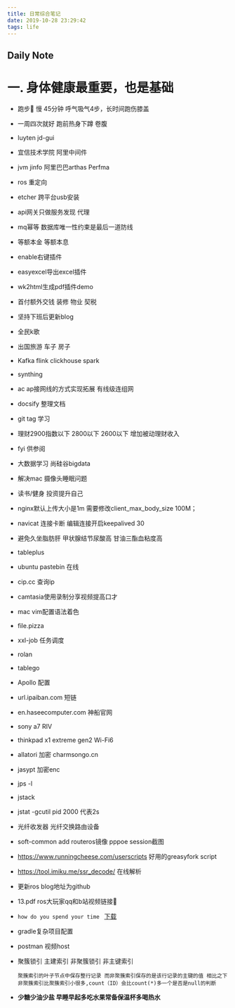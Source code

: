 ```yaml
---
title: 日常综合笔记
date: 2019-10-28 23:29:42
tags: life
---
```


## Daily Note

# 一. 身体健康最重要，也是基础

* 跑步🏃 慢 45分钟 呼气吸气4步，长时间跑伤膝盖
* 一周四次就好 跑前热身下蹲 卷腹
  <!--more-->
* luyten jd-gui
* 宜信技术学院 阿里中间件
* jvm jinfo  阿里巴巴arthas  Perfma 
* ros 重定向
* etcher 跨平台usb安装
* api网关只做服务发现 代理
* mq幂等 数据库唯一性约束是最后一道防线
* 等额本金 等额本息
* enable右键插件
* easyexcel导出excel插件 
* wk2html生成pdf插件demo
* 首付额外交钱 装修 物业 契税
* 坚持下班后更新blog
* 全民k歌
* 出国旅游 车子 房子
* Kafka flink clickhouse spark
* synthing
* ac ap接网线的方式实现拓展 有线级连组网
* docsify 整理文档
* git tag 学习
* 理财2900指数以下 2800以下 2600以下 增加被动理财收入
* fyi 供参阅
* 大数据学习  尚硅谷bigdata 
* 解决mac 摄像头睡眠问题
* 读书/健身 投资提升自己
* nginx默认上传大小是1m 需要修改client_max_body_size 100M；
* navicat 连接卡断 编辑连接开启keepalived 30
* 避免久坐脂肪肝 甲状腺结节尿酸高 甘油三酯血粘度高
* tableplus
* ubuntu pastebin 在线
* cip.cc 查询ip
* camtasia使用录制分享视频提高口才
* mac vim配置语法着色
* file.pizza
* xxl-job 任务调度
* rolan 
* tablego
* Apollo 配置
* url.ipaiban.com 短链
* en.haseecomputer.com 神船官网
* sony a7 RIV 
* thinkpad x1 extreme gen2 Wi-Fi6
* allatori 加密 charmsongo.cn
* jasypt 加密enc
* jps -l
* jstack 
* jstat -gcutil pid 2000 代表2s
* 光纤收发器  光纤交换路由设备
* soft-common add routeros镜像 pppoe session截图
* https://www.runningcheese.com/userscripts 好用的greasyfork script
* https://tool.imiku.me/ssr_decode/ 在线解析
* 更新ros blog地址为github 
* 13.pdf ros大玩家qq和b站视频链接🔗
* `how do you spend your time `  [下载](https://www.youtube.com/watch?v=vZbzR7f7maI)
* gradle复杂项目配置
* postman 视频host 
* 聚簇锁引 主建索引 非聚簇锁引 非主键索引
  ```shell 
  聚簇索引的叶子节点中保存整行记录 而非聚簇索引保存的是该行记录的主键的值 相比之下 非聚簇索引比聚簇索引小很多,count（ID）会比count(*)多一个是否是null的判断 
  ```
  
  

* **少糖少油少盐 早睡早起多吃水果常备保温杯多喝热水**